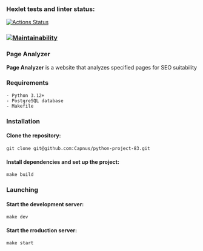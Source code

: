 ### Hexlet tests and linter status:
[![Actions Status](https://github.com/Capnus/python-project-83/actions/workflows/hexlet-check.yml/badge.svg)](https://github.com/Capnus/python-project-83/actions)

### [![Maintainability](https://qlty.sh/badges/115d720b-e8ab-4efe-a7b8-e91ded5b26cf/maintainability.svg)](https://qlty.sh/gh/Capnus/projects/python-project-83)


### Page Analyzer

**Page Analyzer** is a website that analyzes specified pages for SEO suitability


### Requirements
```
- Python 3.12+
- PostgreSQL database 
- Makefile 
```

### Installation

#### Clone the repository:
```
git clone git@github.com:Capnus/python-project-83.git
```

#### Install dependencies and set up the project: 
```
make build
```

### Launching

#### Start the development server: 
```
make dev
```
#### Start the rroduction server: 
```
make start
```
